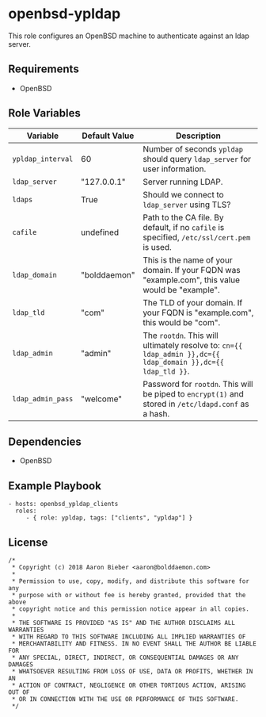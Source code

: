 openbsd-ypldap
=============

This role configures an OpenBSD machine to authenticate against an ldap server.

Requirements
------------

- OpenBSD


Role Variables
--------------

| Variable | Default Value | Description |
| -------- | ------------- | ----------- |
| `ypldap_interval` | 60 | Number of seconds `ypldap` should query `ldap_server` for user information. |
| `ldap_server` | "127.0.0.1" | Server running LDAP. | 
| `ldaps` | True | Should we connect to `ldap_server` using TLS? |
| `cafile` | undefined | Path to the CA file. By default, if no `cafile` is specified, `/etc/ssl/cert.pem` is used. | 
| `ldap_domain` | "bolddaemon" | This is the name of your domain. If your FQDN was "example.com", this value would be "example". |
| `ldap_tld` | "com" | The TLD of your domain. If your FQDN is "example.com", this would be "com". |
| `ldap_admin` | "admin" | The `rootdn`. This will ultimately resolve to: `cn={{ ldap_admin }},dc={{ ldap_domain }},dc={{ ldap_tld }}`. |
| `ldap_admin_pass` | "welcome" | Password for `rootdn`. This will be piped to `encrypt(1)` and stored in `/etc/ldapd.conf` as a hash.|

Dependencies
------------

- OpenBSD

Example Playbook
----------------

    - hosts: openbsd_ypldap_clients
      roles:
         - { role: ypldap, tags: ["clients", "ypldap"] }

License
-------

```
/*
 * Copyright (c) 2018 Aaron Bieber <aaron@bolddaemon.com>
 *
 * Permission to use, copy, modify, and distribute this software for any
 * purpose with or without fee is hereby granted, provided that the above
 * copyright notice and this permission notice appear in all copies.
 *
 * THE SOFTWARE IS PROVIDED "AS IS" AND THE AUTHOR DISCLAIMS ALL WARRANTIES
 * WITH REGARD TO THIS SOFTWARE INCLUDING ALL IMPLIED WARRANTIES OF
 * MERCHANTABILITY AND FITNESS. IN NO EVENT SHALL THE AUTHOR BE LIABLE FOR
 * ANY SPECIAL, DIRECT, INDIRECT, OR CONSEQUENTIAL DAMAGES OR ANY DAMAGES
 * WHATSOEVER RESULTING FROM LOSS OF USE, DATA OR PROFITS, WHETHER IN AN
 * ACTION OF CONTRACT, NEGLIGENCE OR OTHER TORTIOUS ACTION, ARISING OUT OF
 * OR IN CONNECTION WITH THE USE OR PERFORMANCE OF THIS SOFTWARE.
 */
 ```

